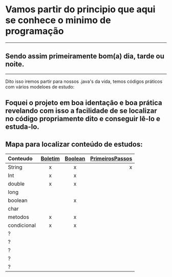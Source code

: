 # Vamos partir do principio que aqui se conhece o minimo de programação
--------
## Sendo assim primeiramente bom(a) dia, tarde ou noite.
--------
Dito isso iremos partir para nossos .java's da vida, temos códigos práticos com vários modeloes de estudo:

Foquei o projeto em boa identação e boa prática revelando com isso a facilidade de se localizar no código propriamente dito e conseguir lê-lo e estuda-lo.
----
## Mapa para localizar conteúdo de estudos:

| Conteudo | <a href src="https://github.com/AndreLOWestphal/estudos-em-java/blob/main/MEU-PROJETO/src/edu/basico/BoletimEstudantil.java">Boletim | <a href src="https://github.com/AndreLOWestphal/estudos-em-java/blob/main/MEU-PROJETO/src/edu/basico/Boolean.java">Boolean | <a href src="https://github.com/AndreLOWestphal/estudos-em-java/blob/main/MEU-PROJETO/src/edu/basico/PrimeirosPassos.java"> PrimeirosPassos |
|:---------|:--------:|:---------:|---------:|
|  String  |    x     |     x     |     x    |
|  Int     |    x     |     x     |         |
|  double  |    x     |     x     |         |
|  long    |         |          |         |
|  boolean |         |      x    |         |
|  char    |         |          |         |
|  metodos |    x     |     x     |         |
|  condicional |     x    |     x     |         |
|  ? |         |          |         |
|  ? |         |          |         |
|  ? |         |          |         |
|  ? |         |          |         |
|  ? |         |          |         |
